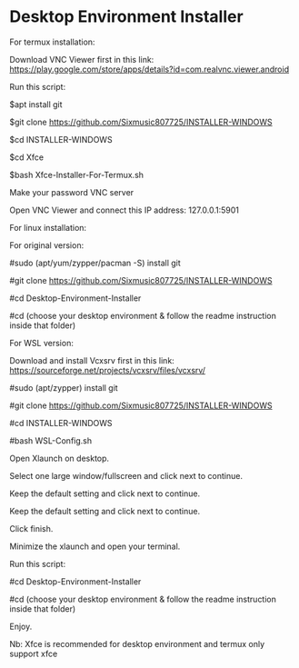 # Desktop Environment Installer

For termux installation:

Download VNC Viewer first in this link: https://play.google.com/store/apps/details?id=com.realvnc.viewer.android

Run this script:

$apt install git

$git clone https://github.com/Sixmusic807725/INSTALLER-WINDOWS

$cd INSTALLER-WINDOWS

$cd Xfce

$bash Xfce-Installer-For-Termux.sh

Make your password VNC server

Open VNC Viewer and connect this IP address: 127.0.0.1:5901

For linux installation:

For original version:

#sudo (apt/yum/zypper/pacman -S) install git

#git clone https://github.com/Sixmusic807725/INSTALLER-WINDOWS

#cd Desktop-Environment-Installer

#cd (choose your desktop environment & follow the readme instruction inside that folder)

For WSL version:

Download and install Vcxsrv first in this link: https://sourceforge.net/projects/vcxsrv/files/vcxsrv/

#sudo (apt/zypper) install git

#git clone https://github.com/Sixmusic807725/INSTALLER-WINDOWS

#cd INSTALLER-WINDOWS

#bash WSL-Config.sh

Open Xlaunch on desktop.

Select one large window/fullscreen and click next to continue.

Keep the default setting and click next to continue.

Keep the default setting and click next to continue.

Click finish.

Minimize the xlaunch and open your terminal.

Run this script:

#cd Desktop-Environment-Installer

#cd (choose your desktop environment & follow the readme instruction inside that folder)

Enjoy.

Nb: Xfce is recommended for desktop environment and termux only support xfce
